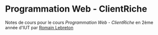 # Programmation Web - ClientRiche

Notes de cours pour le cours *Programmation Web - ClientRiche* en
2ème année d'IUT par [Romain Lebreton](http://www.lirmm.fr/~lebreton)

